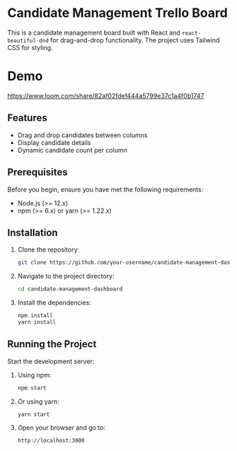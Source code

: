 # Candidate Management Trello Board

This is a candidate management board built with React and `react-beautiful-dnd` for drag-and-drop functionality. The project uses Tailwind CSS for styling.

# Demo
https://www.loom.com/share/82af02fdef444a5799e37c1a4f0b1747

## Features

- Drag and drop candidates between columns
- Display candidate details
- Dynamic candidate count per column

## Prerequisites

Before you begin, ensure you have met the following requirements:

- Node.js (>= 12.x)
- npm (>= 6.x) or yarn (>= 1.22.x)

## Installation

1. Clone the repository:

   ```sh
   git clone https://github.com/your-username/candidate-management-dashboard.git

2. Navigate to the project directory:

   ```sh
   cd candidate-management-dashboard
   
3. Install the dependencies:
   ```sh
   npm install
   yarn install

## Running the Project
Start the development server:

1. Using npm:
   ```sh
   npm start

2. Or using yarn:
   ```sh
   yarn start

3. Open your browser and go to:
   ```sh
   http://localhost:3000


